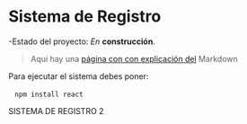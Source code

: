 <h1>Sistema de Registro</h1>

-Estado del proyecto: *En* **construcción**.

> Aquí hay una [página con con explicación del](https://www.aluracursos.com/blog/como-trabajar-con-markdown) Markdown

Para ejecutar el sistema debes poner:

` ` ` npm install react ` ` ` 

SISTEMA DE REGISTRO 2

